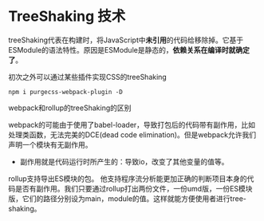 # TreeShaking 技术

treeShaking代表在构建时，将JavaScript中**未引用**的代码给移除掉。它基于ESModule的语法特性。原因是ESModule是静态的，**依赖关系在编译时就确定了**。

初次之外可以通过某些插件实现CSS的treeShaking

```shell
npm i purgecss-webpack-plugin -D
```

webpack和rollup的treeShaking的区别

webpack的可能由于使用了babel-loader，导致打包后的代码带有副作用，比如处理类函数，无法完美的DCE(dead code elimination)。但是webpack允许我们声明一个模块有无副作用。

* 副作用就是代码运行时所产生的：导致io，改变了其他变量的值等。

rollup支持导出ES模块的包。
他支持程序流分析能更加正确的判断项目本身的代码是否有副作用。我们只要通过rollup打出两份文件，一份umd版，一份ES模块版，它们的路径分别设为main，module的值。这样就能方便使用者进行tree-shaking。
